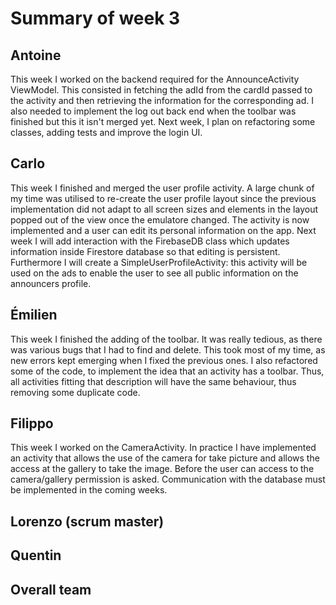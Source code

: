 # Summary of week 3

## Antoine

This week I worked on the backend required for the AnnounceActivity ViewModel. This consisted in fetching the adId from the cardId passed to the activity and then retrieving the information for the corresponding ad. I also needed to implement the log out back end when the toolbar was finished but this it isn't merged yet. Next week, I plan on refactoring some classes, adding tests and improve the login UI.
## Carlo
This week I finished and merged the user profile activity. A large chunk of my time was utilised to re-create the user profile layout since the previous implementation did not adapt to all screen sizes and elements in the layout popped out of the view once the emulatore changed. The activity is now implemented and a user can edit its personal information on the app. Next week I will add interaction with the FirebaseDB class which updates information inside Firestore database so that editing is persistent. Furthermore I will create a SimpleUserProfileActivity: this activity will be used on the ads to enable the user to see all public information on the announcers profile.


## Émilien
This week I finished the adding of the toolbar. It was really tedious, as there was various bugs that I had to find and delete. This took most of my time, as new errors kept emerging when I fixed the previous ones. I also refactored some of the code, to implement the idea that an activity has a toolbar. Thus, all activities fitting that description will have the same behaviour, thus removing some duplicate code.


## Filippo
This week I worked on the CameraActivity. In practice I have implemented an activity that allows the use of the camera for take picture and allows the access at the gallery to take the image. Before the user can access to the camera/gallery permission is asked. Communication with the database must be implemented in the coming weeks.


## Lorenzo (scrum master)


## Quentin


## Overall team
